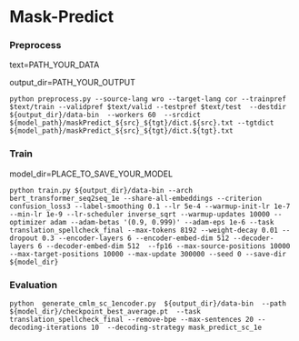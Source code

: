 # Mask-Predict




### Preprocess

text=PATH_YOUR_DATA

output_dir=PATH_YOUR_OUTPUT

```python preprocess.py --source-lang wro --target-lang cor --trainpref $text/train --validpref $text/valid --testpref $text/test  --destdir ${output_dir}/data-bin  --workers 60  --srcdict ${model_path}/maskPredict_${src}_${tgt}/dict.${src}.txt --tgtdict ${model_path}/maskPredict_${src}_${tgt}/dict.${tgt}.txt```

### Train


model_dir=PLACE_TO_SAVE_YOUR_MODEL

`python train.py ${output_dir}/data-bin --arch bert_transformer_seq2seq_1e --share-all-embeddings --criterion confusion_loss3 --label-smoothing 0.1 --lr 5e-4 --warmup-init-lr 1e-7 --min-lr 1e-9 --lr-scheduler inverse_sqrt --warmup-updates 10000 --optimizer adam --adam-betas '(0.9, 0.999)' --adam-eps 1e-6 --task translation_spellcheck_final --max-tokens 8192 --weight-decay 0.01 --dropout 0.3 --encoder-layers 6 --encoder-embed-dim 512 --decoder-layers 6 --decoder-embed-dim 512  --fp16 --max-source-positions 10000 --max-target-positions 10000 --max-update 300000 --seed 0 --save-dir ${model_dir}
`
### Evaluation

`
python  generate_cmlm_sc_1encoder.py  ${output_dir}/data-bin  --path ${model_dir}/checkpoint_best_average.pt  --task translation_spellcheck_final --remove-bpe --max-sentences 20 --decoding-iterations 10  --decoding-strategy mask_predict_sc_1e
`


